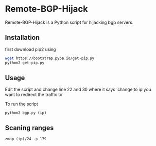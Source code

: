 # Remote-BGP-Hijack

Remote-BGP-Hijack is a Python script for hijacking bgp servers.

## Installation

first download pip2 using 
```bash
wget https://bootstrap.pypa.io/get-pip.py
python2 get-pip.py
```
## Usage

Edit the script and change line 22 and 30 where it says 'change to ip you want to redirect the traffic to'

To run the script
```
python2 bgp.py (ip)
```
## Scaning ranges

```
zmap (ip)/24 -p 179
```

